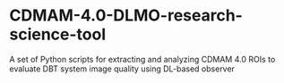 # CDMAM-4.0-DLMO-research-science-tool
A set of Python scripts for extracting and analyzing CDMAM 4.0 ROIs to evaluate DBT system image quality using DL-based observer
